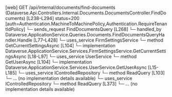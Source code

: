 [web] GET /api/internal/documents/find-documents  (Dataverse.Api.Controllers.Internal.Documents.DocumentsController.FindDocuments)  [L238–L294] status=200 [auth=Authentication.MachineToMachinePolicy,Authentication.RequireTenantIdPolicy]
  └─ sends_request FindDocumentsQuery [L268]
    └─ handled_by Dataverse.ApplicationService.Queries.Documents.FindDocumentsQueryHandler.Handle [L77–L428]
      └─ uses_service FirmSettingsService
        └─ method GetCurrentSettingsAsync [L104]
          └─ implementation Dataverse.ApplicationService.Services.FirmSettingsService.GetCurrentSettingsAsync [L18-L97]
      └─ uses_service UserService
        └─ method GetUserAsync [L104]
          └─ implementation Dataverse.ApplicationService.Services.UserService.GetUserAsync [L15-L185]
      └─ uses_service IControlledRepository<Document>
        └─ method ReadQuery [L103]
          └─ ... (no implementation details available)
      └─ uses_service IControlledRepository<DocumentTag>
        └─ method ReadQuery [L373]
          └─ ... (no implementation details available)


